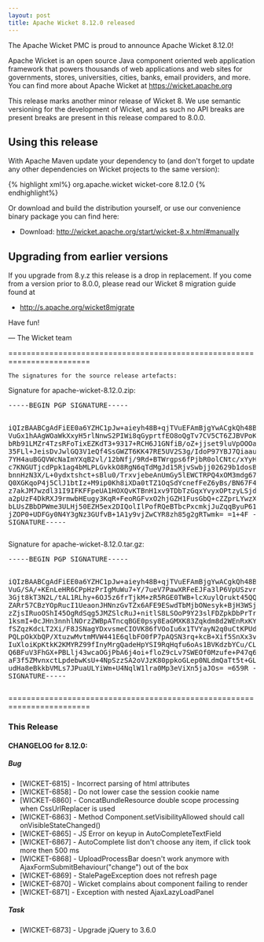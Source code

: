 ```yaml
---
layout: post
title: Apache Wicket 8.12.0 released
---
```

The Apache Wicket PMC is proud to announce Apache Wicket 8.12.0!

Apache Wicket is an open source Java component oriented web application
framework that powers thousands of web applications and web sites for
governments, stores, universities, cities, banks, email providers, and
more. You can find more about Apache Wicket at https://wicket.apache.org

This release marks another minor release of Wicket 8. We
use semantic versioning for the development of Wicket, and as such no
API breaks are present breaks are present in this release compared to
8.0.0.

Using this release
------------------

With Apache Maven update your dependency to (and don't forget to
update any other dependencies on Wicket projects to the same version):

{% highlight xml%}
<dependency>
    <groupId>org.apache.wicket</groupId>
    <artifactId>wicket-core</artifactId>
    <version>8.12.0</version>
</dependency>
{% endhighlight%}

Or download and build the distribution yourself, or use our
convenience binary package you can find here:

 * Download: http://wicket.apache.org/start/wicket-8.x.html#manually

<!--more-->

Upgrading from earlier versions
-------------------------------

If you upgrade from 8.y.z this release is a drop in replacement. If
you come from a version prior to 8.0.0, please read our Wicket 8
migration guide found at

 * http://s.apache.org/wicket8migrate

Have fun!

— The Wicket team


========================================================================

    The signatures for the source release artefacts:

    
Signature for apache-wicket-8.12.0.zip:

<div class='highlight'><pre>
-----BEGIN PGP SIGNATURE-----

iQIzBAABCgAdFiEE0a6YZHC1pJw+aieyh48B+qjTVuEFAmBjgYwACgkQh48B+qjT
VuGx1hAAgWOaWkXxyH5rlNnwS2PIWi8qGyprtfEO8oQgTv7CV5CT6ZJBVPoKU5JB
bRb91LMZr4TzsRFoTixEZKdT3+9317+RCH6J1GNfiB/oZ+jjset9luVpOOOa0Zfj
35FLl+JeisDvJwlGQ3V1eQf4SsGWZT6KK47RE5UV2S3g/IdoP97YBJ7QiaauB+Hz
7YH4auBGQVWcNaImYXqB2vl/12bNfj/9Rd+BTWrgps6fPjbR0olCNtc/xYyHMvZ8
c7KNGUTjcdPpk1ag4bMLPLGvkkO8RgN6qTdMgJd15RjvSwbjj02629b1dosBxObn
bnnHzN3X/L+0ydxtshct+sBlu0/TrxvjebeAnUmGy5lEWCTRPQ4xOM3mdg67tLTW
Q0XGKqoP4j5ClJ1btIz+M9ip0Kh8iXDa0tTZ1OqSdYcnefFeZ6yBs/BN67F4J59G
z7akJM7wzdl31I9IFKFFpeUA1HOXQvKTBnH1xv9TDbTzGqxYvyxOPtzyLSjd+q/J
a2pUzF4DkRXJ9rmwbHEugy3KqR+FeoRGFvxO2hjGZH1FusGbQ+cZZprLYwzXY5MF
bLUsZBbDPWme3ULHj50EZH5ex2DIQolIlPofRQeBTbcPxcmkjJuZqqByuP61Vs30
jZOP0+UDFGy0N4Y3gNz3GUfvB+1A1y9vjZwCYR8zh85g2gRTwmk=
=1+4F
-----END PGP SIGNATURE-----
</pre></div>

    
Signature for apache-wicket-8.12.0.tar.gz:

<div class='highlight'><pre>
-----BEGIN PGP SIGNATURE-----

iQIzBAABCgAdFiEE0a6YZHC1pJw+aieyh48B+qjTVuEFAmBjgYwACgkQh48B+qjT
VuG/SA/+KEnLeHR6CPpHzPrIgMuWu7+Y/7ueV7PawXRFeEJFa3lP6VpUSzvrFSxZ
3Gjt8kT3N2L/tAL1RLhy+6OJ5z6frTjkM+zR5RGE0TWB+lcXuylQrukt45QQ3EFX
ZARr57CBzYOpRucI1UeaonJHNnzGvTZx6AFE9ESwdTbMjbONesyk+BjH3WSjhWDY
zZjsIRuoOShI45OgRdSqg5JMZSlcRuJ+nitlS8LSOoP9Y23slFDZpkDbPrTrNOz2
1ksmI+0cJHn3nnhlNOrzZWBpATncqBGE0psy8EaGMXK83Zqkdm8d2WEnRxKYrwdY
fSZqzKdcLT2Xi/F8JSNagYDxvsmeCIOVK86fVOoIu6x1TVYayN2q0uCtKPUd2pT1
PQLpOkXbQP/XtuzwMvtmMVW441E6qlbFO0fP7pAQSN3rq+kcB+Xif5SnXx3v7eEe
IuXloiKpKtkK2KMYRZ99fInyMrgQadeHpYSI9RqHqfu6oAs1BVKdzbYCu/CLVGnN
Q6BFuV3FhGX+PBLlj43wcaOGjPbA6j4oi+floZ9cLv7SWEOf0Mzufe+P47q6hhKN
aF3f5ZMvnxctLpdebwKsU+4NpSzzSA2oVJzK80ppkoGLep0NLdmQaTt5t+GLdFNc
udHa8eBkkbVMLs7JPuaULYiWm+U4NqlW1lra0Mp3eViXn5jaJOs=
=659R
-----END PGP SIGNATURE-----
</pre></div>

    
========================================================================

### This Release

#### CHANGELOG for 8.12.0:
    
##### Bug

 * [WICKET-6815] - Incorrect parsing of html attributes
 * [WICKET-6858] - Do not lower case the session cookie name
 * [WICKET-6860] - ConcatBundleResource double scope processing when CssUrlReplacer is used
 * [WICKET-6863] - Method Component.setVisibilityAllowed should call onVisibleStateChanged()
 * [WICKET-6865] - JS Error on keyup in AutoCompleteTextField
 * [WICKET-6867] - AutoComplete list don't choose any item, if click took more then 500 ms
 * [WICKET-6868] - UploadProcessBar doesn't work anymore with AjaxFormSubmitBehaviour("change") out of the box
 * [WICKET-6869] - StalePageException does not refresh page
 * [WICKET-6870] - Wicket complains about component failing to render
 * [WICKET-6871] - Exception with nested AjaxLazyLoadPanel

##### Task

 * [WICKET-6873] - Upgrade jQuery to 3.6.0

